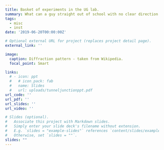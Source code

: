 ```yaml
---
title: Basket of experiments in the UG lab.
summary: What can a guy straight out of school with no clear direction do in a lab during the summer? Turns out, enough to not get bored everyday and learn physics while at it. I did a series of experiments starting from measuring *frequency responses of Piezo-electric materials*, generating *diffraction patterns with microwaves*, *DIY-ing a Lock-in Amplifier* and playing with some optical benches.
tags:
  - misc
  - inst
date: '2019-06-20T00:00:00Z'

# Optional external URL for project (replaces project detail page).
external_link: ''

image:
  caption: Diffraction pattern - taken from Wikipedia.
  focal_point: Smart

links:
  # - icon: ppt
  #   # icon_pack: fab
  #   name: Slides
  #   url: uploads/tunneljunctionppt.pdf
url_code: ''
url_pdf: ''
url_slides: ''
url_video: ''

# Slides (optional).
#   Associate this project with Markdown slides.
#   Simply enter your slide deck's filename without extension.
#   E.g. `slides = "example-slides"` references `content/slides/example-slides.md`.
#   Otherwise, set `slides = ""`.
slides: ""
---
```


